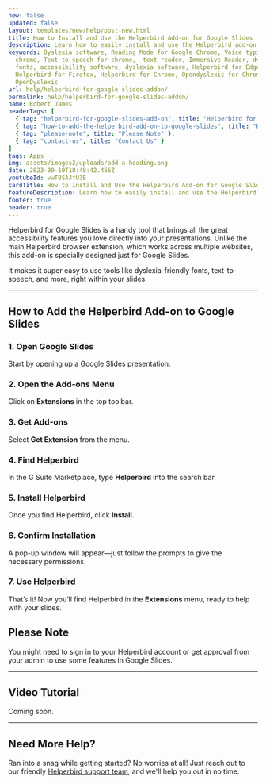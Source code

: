 ```yaml
---
new: false
updated: false
layout: templates/new/help/post-new.html
title: How to Install and Use the Helperbird Add-on for Google Slides
description: Learn how to easily install and use the Helperbird add-on for Google Slides. This guide walks you through adding powerful accessibility features like dyslexia-friendly fonts and text-to-speech directly to your presentations.
keywords: Dyslexia software, Reading Mode for Google Chrome, Voice typing for
  chrome, Text to speech for chrome,  text reader, Immersive Reader, dyslexia
  fonts, accessibility software, dyslexia software, Helperbird for Edge,
  Helperbird for Firefox, Helperbird for Chrome, Opendyslexic for Chrome,
  OpenDyslexic
url: help/helperbird-for-google-slides-addon/
permalink: help/helperbird-for-google-slides-addon/
name: Robert James
headerTags: [
  { tag: "helperbird-for-google-slides-add-on", title: "Helperbird for Google Slides Add-on" },
  { tag: "how-to-add-the-helperbird-add-on-to-google-slides", title: "How to Add the Helperbird Add-on to Google Slides" },
  { tag: "please-note", title: "Please Note" },
  { tag: "contact-us", title: "Contact Us" }
]
tags: Apps
img: assets/images2/uploads/add-a-heading.png
date: 2023-09-10T18:48:42.466Z
youtubeId: vwT8SAJfU3E
cardTitle: How to Install and Use the Helperbird Add-on for Google Slides
featureDescription: Learn how to easily install and use the Helperbird add-on for Google Slides. This guide walks you through adding powerful accessibility features like dyslexia-friendly fonts and text-to-speech directly to your presentations.
footer: true
header: true
---
```



Helperbird for Google Slides is a handy tool that brings all the great accessibility features you love directly into your presentations. Unlike the main Helperbird browser extension, which works across multiple websites, this add-on is specially designed just for Google Slides. 

It makes it super easy to use tools like dyslexia-friendly fonts, text-to-speech, and more, right within your slides.

---

## How to Add the Helperbird Add-on to Google Slides

### 1. Open Google Slides

Start by opening up a Google Slides presentation.

### 2. Open the Add-ons Menu

Click on **Extensions** in the top toolbar.

### 3. Get Add-ons

Select **Get Extension** from the menu.

### 4. Find Helperbird

In the G Suite Marketplace, type **Helperbird** into the search bar.

### 5. Install Helperbird

Once you find Helperbird, click **Install**.

### 6. Confirm Installation

A pop-up window will appear—just follow the prompts to give the necessary permissions.

### 7. Use Helperbird

That’s it! Now you’ll find Helperbird in the **Extensions** menu, ready to help with your slides.

## Please Note

You might need to sign in to your Helperbird account or get approval from your admin to use some features in Google Slides.


---

## Video Tutorial

Coming soon.

---

## Need More Help?

Ran into a snag while getting started? No worries at all! Just reach out to our friendly [Helperbird support team](/support/), and we'll help you out in no time.




